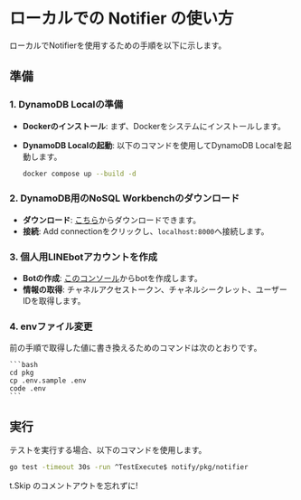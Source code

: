 # ローカルでの Notifier の使い方

ローカルでNotifierを使用するための手順を以下に示します。

## 準備

### 1. DynamoDB Localの準備

- **Dockerのインストール**: まず、Dockerをシステムにインストールします。
- **DynamoDB Localの起動**: 以下のコマンドを使用してDynamoDB Localを起動します。

    ```bash
    docker compose up --build -d
    ```

### 2. DynamoDB用のNoSQL Workbenchのダウンロード

- **ダウンロード**: [こちら](https://docs.aws.amazon.com/ja_jp/amazondynamodb/latest/developerguide/workbench.settingup.html)からダウンロードできます。
- **接続**: Add connectionをクリックし、`localhost:8000`へ接続します。

### 3. 個人用LINEbotアカウントを作成

- **Botの作成**: [このコンソール](https://developers.line.biz/console/)からbotを作成します。
- **情報の取得**: チャネルアクセストークン、チャネルシークレット、ユーザーIDを取得します。

### 4. envファイル変更

前の手順で取得した値に書き換えるためのコマンドは次のとおりです。

    ```bash
    cd pkg
    cp .env.sample .env
    code .env
    ```

## 実行

テストを実行する場合、以下のコマンドを使用します。

```bash
go test -timeout 30s -run ^TestExecute$ notify/pkg/notifier
```

t.Skip のコメントアウトを忘れずに!
